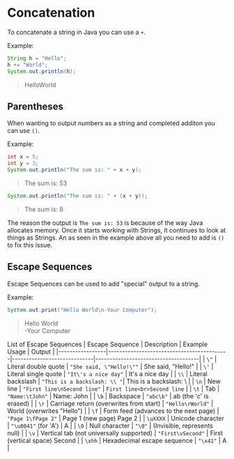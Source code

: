 # Concatenation

To concatenate a string in Java you can use a ``+``.

Example:

```java
String h = "Hello";
h += "World";
System.out.println(h);
```

> HelloWorld

## Parentheses

When wanting to output numbers as a string and completed additon you can use ``()``.

Example:

```java
int x = 5;
int y = 3;
System.out.println("The sum is: " + x + y);
```

> The sum is: 53

```java
System.out.println("The sum is: " + (x + y));
```

> The sum is: 8

The reason the output is ``The sum is: 53`` is because of the way Java allocates memory. Once it starts working with Strings, it continues to look at things as Strings. An as seen in the example above all you need to add is ``()`` to fix this issue.

## Escape Sequences

Escape Sequences can be used to add "special" output to a string.

Example:

```java
System.out.print("Hello World\n-Your Computer");
```

> Hello World  
> -Your Computer

List of Escape Sequences
| Escape Sequence | Description                               | Example Usage               | Output                              |
|-----------------|-------------------------------------------|-----------------------------|-------------------------------------|
| `\"`            | Literal double quote                      | `"She said, \"Hello!\""`    | She said, "Hello!"                 |
| `\'`            | Literal single quote                      | `"It\'s a nice day"`        | It's a nice day                    |
| `\\`            | Literal backslash                         | `"This is a backslash: \\ "`| This is a backslash: \             |
| `\n`            | New line                                  | `"First line\nSecond line"` | `First line<br>Second line`         |
| `\t`            | Tab                                       | `"Name:\tJohn"`             | Name:    John                      |
| `\b`            | Backspace                                 | `"abc\b"`                   | ab (the 'c' is erased)             |
| `\r`            | Carriage return (overwrites from start)   | `"Hello\rWorld"`            | World (overwrites "Hello")         |
| `\f`            | Form feed (advances to the next page)     | `"Page 1\fPage 2"`          | Page 1 (new page) Page 2           |
| `\uXXXX`        | Unicode character                         | `"\u0041"` (for 'A')        | A                                  |
| `\0`            | Null character                            | `"\0"`                      | (Invisible, represents null)       |
| `\v`            | Vertical tab (not universally supported)  | `"First\vSecond"`           | First (vertical space) Second      |
| `\xhh`          | Hexadecimal escape sequence               | `"\x41"`                    | A                                  |
